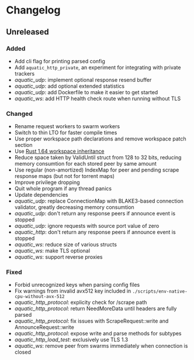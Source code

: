 # Changelog

## Unreleased

### Added

* Add cli flag for printing parsed config
* Add `aquatic_http_private`, an experiment for integrating with private trackers
* _aquatic_udp_: implement optional response resend buffer
* _aquatic_udp_: add optional extended statistics
* _aquatic_udp_: add Dockerfile to make it easier to get started
* _aquatic_ws_: add HTTP health check route when running without TLS

### Changed

* Rename request workers to swarm workers
* Switch to thin LTO for faster compile times
* Use proper workspace path declarations and remove workspace patch section
* Use [Rust 1.64 workspace inheritance](https://blog.rust-lang.org/2022/09/22/Rust-1.64.0.html)
* Reduce space taken by ValidUntil struct from 128 to 32 bits, reducing memory
  consumtion for each stored peer by same amount
* Use regular (non-amortized) IndexMap for peer and pending scrape response maps (but not for torrent maps)
* Improve privilege dropping
* Quit whole program if any thread panics
* Update dependencies
* _aquatic_udp_: replace ConnectionMap with BLAKE3-based connection validator,
  greatly decreasing memory consumtion
* _aquatic_udp_: don't return any response peers if announce event is stopped
* _aquatic_udp_: ignore requests with source port value of zero
* _aquatic_http_: don't return any response peers if announce event is stopped
* _aquatic_ws_: reduce size of various structs
* _aquatic_ws_: make TLS optional
* _aquatic_ws_: support reverse proxies

### Fixed

* Forbid unrecognized keys when parsing config files
* Fix warnings from invalid avx512 key included in `./scripts/env-native-cpu-without-avx-512`
* _aquatic_http_protocol_: explicity check for /scrape path
* _aquatic_http_protocol_: return NeedMoreData until headers are fully parsed
* _aquatic_http_protocol_: fix issues with ScrapeRequest::write and AnnounceRequest::write
* _aquatic_http_protocol_: expose write and parse methods for subtypes
* _aquatic_http_load_test_: exclusively use TLS 1.3
* _aquatic_ws_: remove peer from swarms immediately when connection is closed
